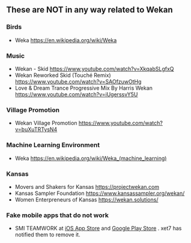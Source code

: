 ## These are NOT in any way related to Wekan

### Birds
- Weka https://en.wikipedia.org/wiki/Weka

### Music
- Wekan - Skid https://www.youtube.com/watch?v=XkqabSLgfxQ
- Wekan Reworked Skid (Touché Remix) https://www.youtube.com/watch?v=SAOfzuwOtHg
- Love & Dream Trance Progressive Mix By Harris Wekan https://www.youtube.com/watch?v=iUgerssvY5U

### Village Promotion
- Wekan Village Promotion https://www.youtube.com/watch?v=buXuTRTysN4

### Machine Learning Environment
- Weka https://en.wikipedia.org/wiki/Weka_(machine_learning)

### Kansas
- Movers and Shakers for Kansas https://projectwekan.com
- Kansas Sampler Foundation https://www.kansassampler.org/wekan/
- Women Enterpreneurs of Kansas https://wekan.solutions/

### Fake mobile apps that do not work
- SMI TEAMWORK at [iOS App Store](https://itunes.apple.com/de/app/smi-teamwork/id1232167123?mt=8) and [Google Play Store](https://play.google.com/store/apps/details?id=com.siliconmotion.teamwork) . xet7 has notified them to remove it.
